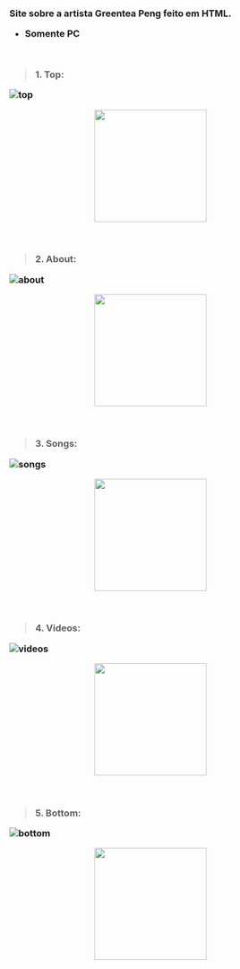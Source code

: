 
<h3 <h/3>


Site sobre a artista Greentea Peng feito em HTML.  
- Somente PC
<br>

<blockquote>1. Top:</blockquote>  

![top](https://user-images.githubusercontent.com/61359076/152201387-62279fe3-0d51-400d-a7df-d69acb22dc6b.png)
<div align="center">
<img src="(https://user-images.githubusercontent.com/61359076/152201387-62279fe3-0d51-400d-a7df-d69acb22dc6b.png)" width="200px" />
</div>
<br>
<br>

<blockquote>2. About:</blockquote>  

![about](https://user-images.githubusercontent.com/61359076/152201396-bc7f9cf7-b2b7-41e0-a1c5-bc91998bfd15.png)
<div align="center">
<img src="(https://user-images.githubusercontent.com/61359076/152201396-bc7f9cf7-b2b7-41e0-a1c5-bc91998bfd15.png)" width="200px" />
</div>
<br>
<br>


<blockquote>3. Songs:</blockquote>

![songs](https://user-images.githubusercontent.com/61359076/152201414-99d7c158-45f4-4308-b7fa-707ecf4dc96a.png)
<div align="center">
<img src="(https://user-images.githubusercontent.com/61359076/152201414-99d7c158-45f4-4308-b7fa-707ecf4dc96a.png)" width="200px" />
</div>
<br>
<br>




<blockquote>4. Videos:</blockquote>


![videos](https://user-images.githubusercontent.com/61359076/152203222-5813d8ea-8c15-46eb-ba53-53c97267afbe.png)
<div align="center">
<img src="(https://user-images.githubusercontent.com/61359076/152203222-5813d8ea-8c15-46eb-ba53-53c97267afbe.png)" width="200px" />
</div>
<br>
<br>

<blockquote>5. Bottom:</blockquote>

![bottom](https://user-images.githubusercontent.com/61359076/152203230-fdf43987-1a7c-4fb5-8c2f-fa73ba6d1639.png)
<div align="center">
<img src="(https://user-images.githubusercontent.com/61359076/152203230-fdf43987-1a7c-4fb5-8c2f-fa73ba6d1639.png)" width="200px" />
</div>
<br>



